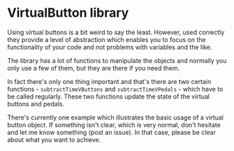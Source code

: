 # VirtualButton library

Using virtual buttons is a bit weird to say the least. However, used correctly they provide a level of abstraction which enables you to focus on the functionality of your code and not problems with variables and the like.

The library has a lot of functions to manipulate the objects and normally you only use a few of them, but they are there if you need them.

In fact there's only one thing important and that's there are two certain functions - `subtractTimeVButtons` and `subtractTimeVPedals` - which have to be called regularly. These two functions update the state of the virtual buttons and pedals.

There's currently one example which illustrates the basic usage of a virtual button object. If something isn't clear, which is very normal, don't hesitate and let me know something (post an issue). In that case, please be clear about what you want to achieve.
